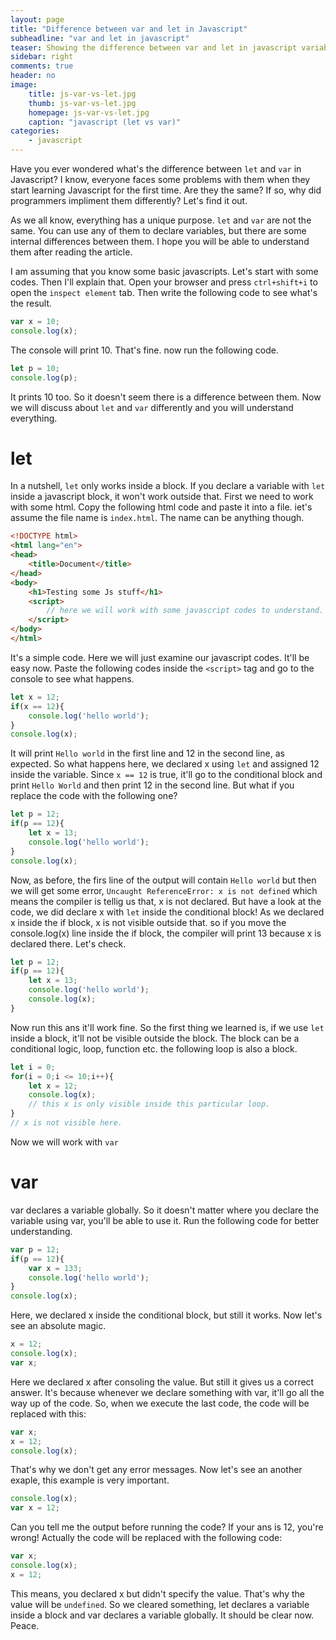 ```yaml
---
layout: page
title: "Difference between var and let in Javascript"
subheadline: "var and let in javascript"
teaser: Showing the difference between var and let in javascript variable declaration. Removing all confusions about var and let method of javascript. 
sidebar: right
comments: true
header: no
image:
    title: js-var-vs-let.jpg
    thumb: js-var-vs-let.jpg
    homepage: js-var-vs-let.jpg
    caption: "javascript (let vs var)"
categories: 
    - javascript
---
```


Have you ever wondered what's the difference between `let` and `var` in Javascript? I know, everyone faces some problems with them when they start learning Javascript for the first time. Are they the same? If so, why did programmers impliment them differently? Let's find it out. 

As we all know, everything has a unique purpose. `let` and `var` are not the same. You can use any of them to declare variables, but there are some internal differences between them. I hope you will be able to understand them after reading the article. 

I am assuming that you know some basic javascripts. Let's start with some codes. Then I'll explain that. Open your browser and press `ctrl+shift+i` to open the `inspect element` tab. Then write the following code to see what's the result.

```js
var x = 10;
console.log(x);
```
The console will print 10. That's fine. now run the following code. 
```js
let p = 10;
console.log(p);
```
It prints 10 too. So it doesn't seem there is a difference between them. Now we will discuss about `let` and `var` differently and you will understand everything. 

# let

In a nutshell, `let` only works inside a block. If you declare a variable with `let` inside a javascript block, it won't work outside that. First we need to work with some html. Copy the following html code and paste it into a file. iet's assume the file name is `index.html`. The name can be anything though.

```html
<!DOCTYPE html>
<html lang="en">
<head>
    <title>Document</title>
</head>
<body>
    <h1>Testing some Js stuff</h1>
    <script>
        // here we will work with some javascript codes to understand.
    </script>
</body>
</html>
```
It's a simple code. Here we will just examine our javascript codes. It'll be easy now. Paste the following codes inside the `<script>` tag and go to the console to see what happens. 
```js
let x = 12;
if(x == 12){
    console.log('hello world');
}
console.log(x);
```
It will print `Hello world` in the first line and 12 in the second line, as expected. So what happens here, we declared x using `let` and assigned 12 inside the variable. Since `x == 12` is true, it'll go to the conditional block and print `Hello World` and then print 12 in the second line. But what if you replace the code with the following one? 
```js
let p = 12;
if(p == 12){
    let x = 13;
    console.log('hello world');
}
console.log(x);
```
Now, as before, the firs line of the output will contain `Hello world` but then we will get some error, `Uncaught ReferenceError: x is not defined` which means the compiler is tellig us that, x is not declared. But have a look at the code, we did declare x with `let` inside the conditional block! As we declared x inside the if block, x is not visible outside that. so if you move the console.log(x) line inside the if block, the compiler will print 13 because x is declared there. Let's check. 
```js
let p = 12;
if(p == 12){
    let x = 13;
    console.log('hello world');
    console.log(x);
}
```
Now run this ans it'll work fine. So the first thing we learned is, if we use `let` inside a block, it'll not be visible outside the block. The block can be a conditional logic, loop, function etc. the following loop is also a block. 
```js
let i = 0;
for(i = 0;i <= 10;i++){
    let x = 12;
    console.log(x);
    // this x is only visible inside this particular loop.
}
// x is not visible here.
```

Now we will work with  `var`

# var

var declares a variable globally. So it doesn't matter where you declare the variable using var, you'll be able to use it. Run the following code for better understanding.
```js
var p = 12;
if(p == 12){
    var x = 133;
    console.log('hello world');
}
console.log(x);
```

Here, we declared x inside the conditional block, but still it works. Now let's see an absolute magic.
```js
x = 12;
console.log(x);
var x;
```

Here we declared x after consoling the value. But still it gives us a correct answer. It's because whenever we declare something with var, it'll go all the way up of the code. So, when we execute the last code, the code will be replaced with this: 
```js
var x;
x = 12;
console.log(x);
```
That's why we don't get any error messages. Now let's see an another exaple, this example is very important. 
```js
console.log(x);
var x = 12;
```

Can you tell me the output before running the code? If your ans is 12, you're wrong! Actually the code will be replaced with the following code:
```js
var x;
console.log(x);
x = 12;
```
This means, you declared x but didn't specify the value. That's why the value will be `undefined`. So we cleared something, let declares a variable inside a block and var declares a variable globally. It should be clear now. Peace.